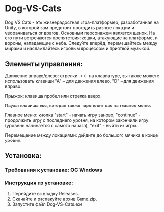 # Dog-VS-Cats
Dog VS Cats - это жизнерадостная игра-платформер, разработанная на Unity, в которой вам предстоит проходить разные локации и уворачиваться от врагов.
Основным персонажем является щенок. На его пути встречаются препятствия: кошки, атакующие на платформе, и вороны, нападающие с неба.
Следуйте вперёд, перемещайтесь между мирами и наслажлайтесь игровым процессом и приятной музыкой.

## Элементы управления:
Движение вправо/влево: стрелки -> <- на клавиатуре, вы также можете использовать клавиши "А" – для движения влево, "D" – для движения вправо.

Прыжок: клавиша пробел или стрелка вверх.

Пауза: клавиша esc, которая также переносит вас на главное меню.

Главное меню: кнопка "start" - начать игру заново, "continue" - продолжить игру с последнего уровня, на котором закончили игру (уровень начинается с самого начала), "exit" - выйти из игры.

Перемещение между локациями: дойдите до большого мячика в конце уровня.

## Установка:
### Требования к установке: ОС Windows
### Инструкция по установке:
1. Перейдите во владку Releases.
2. Скачайте и распакуйте архив Game.zip.
3. Запустите файл Dog-VS-Cats.exe
